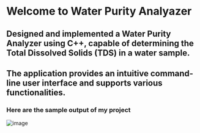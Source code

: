 # Welcome to Water Purity Analyazer
## Designed and implemented a Water Purity Analyzer using C++, capable of determining the Total Dissolved Solids (TDS) in a water sample. 
## The application provides an intuitive command-line user interface and supports various functionalities.
### Here are the sample output of my project 
![image](https://github.com/akhilesh12114739/Water-purity-analyzer/assets/94226729/ee48e29a-114b-488b-920a-188ba51e2843)
